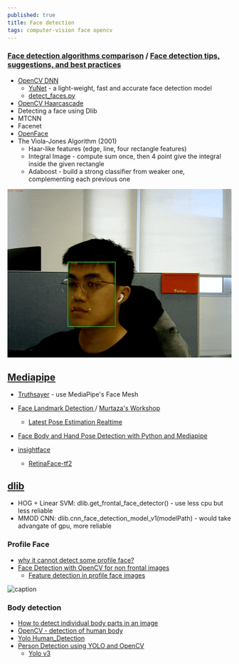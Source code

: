 ```yaml
---
published: true
title: Face detection
tags: computer-vision face opencv
---
```


### [Face detection algorithms comparison](http://datahacker.rs/017-face-detection-algorithms-comparison/) / [Face detection tips, suggestions, and best practices](https://pyimagesearch.com/2021/04/26/face-detection-tips-suggestions-and-best-practices/)
- [OpenCV DNN](https://pyimagesearch.com/2018/02/26/face-detection-with-opencv-and-deep-learning/)
	- [YuNet](https://github.com/opencv/opencv_zoo/tree/master/models/face_detection_yunet) - a light-weight, fast and accurate face detection model
	- [detect_faces.py](https://github.com/sr6033/face-detection-with-OpenCV-and-DNN/blob/master/detect_faces.py)
- [OpenCV Haarcascade](https://www.superdatascience.com/blogs/opencv-face-detection)
- Detecting a face using Dlib
- MTCNN
- Facenet
- [OpenFace](https://cmusatyalab.github.io/openface/)
- The Viola-Jones Algorithm (2001)
	- Haar-like features (edge, line, four rectangle features)
	- Integral Image - compute sum once, then 4 point give the integral inside the given rectangle
	- Adaboost - build a strong classifier from weaker one, complementing each previous one
    
[![caption](https://github.com/opencv/opencv_zoo/raw/master/models/face_detection_yunet/examples/yunet_demo.gif)](https://github.com/opencv/opencv_zoo/tree/master/models/face_detection_yunet)


## [Mediapipe](https://google.github.io/mediapipe/)
- [Truthsayer](https://github.com/everythingishacked/Truthsayer) - use  MediaPipe's Face Mesh

- [Face Landmark Detection ](https://www.youtube.com/watch?v=V9bzew8A1tc) / [Murtaza's Workshop](https://www.youtube.com/c/MurtazasWorkshopRoboticsandAI/videos)
	- [Latest Pose Estimation Realtime ](https://www.youtube.com/watch?v=brwgBf6VB0I)

- [Face Body and Hand Pose Detection with Python and Mediapipe](https://www.youtube.com/watch?v=pG4sUNDOZFg)

- [insightface](https://github.com/deepinsight/insightface)
	- [RetinaFace-tf2](https://github.com/StanislasBertrand/RetinaFace-tf2)

## [dlib](https://www.pyimagesearch.com/2021/04/19/face-detection-with-dlib-hog-and-cnn/)
- HOG + Linear SVM: dlib.get_frontal_face_detector() - use less cpu but less reliable
- MMOD CNN: dlib.cnn_face_detection_model_v1(modelPath) - would take advangate of gpu, more reliable

### Profile Face

- [why it cannot detect some profile face?](https://answers.opencv.org/question/204685/why-it-cannot-detect-some-profile-face/)
- [Face Detection with OpenCV for non frontal images](https://stackoverflow.com/questions/8798670/face-detection-with-opencv-for-non-frontal-images)
	- [Feature detection in profile face images](https://stackoverflow.com/questions/22145565/feature-detection-in-profile-face-images)

![caption](https://raw.githubusercontent.com/deepinsight/insightface/master/resources/facerecognitionfromvideo.PNG) <!-- .element height="50%" width="50% ustify-content="left" -->


### Body detection
- [How to detect individual body parts in an image](https://answers.opencv.org/question/35912/how-to-detect-individual-body-parts-in-an-image/)
- [OpenCV - detection of human body](https://forum.allaboutcircuits.com/threads/opencv-detection-of-human-body.177529/#post-1615311)
- [Yolo  Human_Detection](https://github.com/mike98465/Human_Detection)
- [Person Detection using YOLO and OpenCV](https://www.data-stats.com/person-detection-using-yolo-and-opencv/)
	- [Yolo v3](https://www.youtube.com/watch?v=MPU2HistivI)
